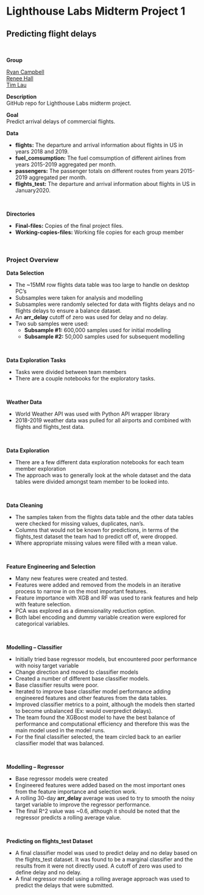 # **Lighthouse Labs Midterm Project 1**
## Predicting flight delays
  
<br />



**Group**

[Ryan Campbell](https://github.com/RCampbellYYC) <br>
[Renee Hall](https://github.com/rlwhall)<br>
[Tim Lau](https://github.com/lolwooops)<br>

**Description**<br>
GitHub repo for Lighthouse Labs midterm project.

**Goal** <br>
Predict arrival delays of commercial flights.

**Data** <br>
* **flights:** The departure and arrival information about flights in US in years 2018 and 2019.
* **fuel_comsumption:** The fuel comsumption of different airlines from years 2015-2019 aggregated per month.
* **passengers:** The passenger totals on different routes from years 2015-2019 aggregated per month.
* **flights_test:** The departure and arrival information about flights in US in January2020.

<br />

**Directories**
* **Final-files:** Copies of the final project files.
* **Working-copies-files:** Working file copies for each group member

<br />

### Project Overview

**Data Selection**
* The ~15MM row flights data table was too large to handle on desktop PC’s
* Subsamples were taken for analysis and modelling
* Subsamples were randomly selected for data with flights delays and no flights delays to ensure a balance dataset.
* An **arr_delay** cutoff of zero was used for delay and no delay.
* Two sub samples were used:
  * **Subsample #1:** 600,000 samples used for initial modelling
  * **Subsample #2:** 50,000 samples used for subsequent modelling

<br />

**Data Exploration Tasks**
* Tasks were divided between team members
* There are a couple notebooks for the exploratory tasks.

<br />


**Weather Data**
* World Weather API was used with Python API wrapper library
* 2018-2019 weather data was pulled for all airports and combined with flights and flights_test data.
<br />

**Data Exploration**
* There are a few different data exploration notebooks for each team member exploration
* The approach was to generally look at the whole dataset and the data tables were divided amongst team member to be looked into.
<br />

**Data Cleaning** 
* The samples taken from the flights data table and the other data tables were checked for missing values, duplicates, nan’s.
* Columns that would not be known for predictions, in terms of the flights_test dataset the team had to predict off of, were dropped.
* Where appropriate missing values were filled with a mean value.
<br />

**Feature Engineering and Selection**
* Many new features were created and tested. 
* Features were added and removed from the models in an iterative process to narrow in on the most important features.
* Feature importance with XGB and RF was used to rank features and help with feature selection.
* PCA was explored as a dimensionality reduction option.
* Both label encoding and dummy variable creation were explored for categorical variables.
<br />

**Modelling – Classifier**
* Initially tried base regressor models, but encountered poor performance with noisy target variable
* Change direction and moved to classifier models
* Created a number of different base classifier models.
* Base classifier results were poor.
* Iterated to improve base classifier model performance adding engineered features and other features from the data tables.
* Improved classifier metrics to a point, although the models then started to become unbalanced (Ex: would overpredict delays).
* The team found the XGBoost model to have the best balance of performance and computational efficiency and therefore this was the main model used in the model runs.
* For the final classifier selected, the team circled back to an earlier classifier model that was balanced.
<br />

**Modelling – Regressor**
* Base regressor models were created
* Engineered features were added based on the most important ones from the feature importance and selection work.
* A rolling 30-day **arr_delay** average was used to try to smooth the noisy target variable to improve the regressor performance.
* The final R^2 value was ~0.6, although it should be noted that the regressor predicts a rolling average value.
<br />

**Predicting on flights_test Dataset**
* A final classifier model was used to predict delay and no delay based on the flights_test dataset. It was found to be a marginal classifier and the results from it were not directly used. A cutoff of zero was used to define delay and no delay.
* A final regressor model using a rolling average approach was used to predict the delays that were submitted.
